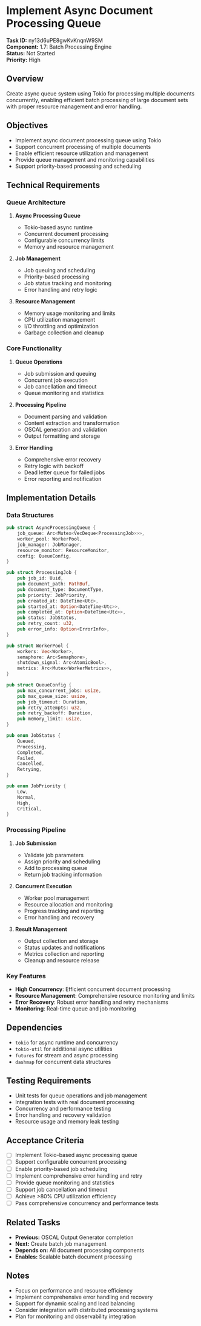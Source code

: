 # Implement Async Document Processing Queue

**Task ID:** ny13d6uPE8gwKvKnqnW9SM  
**Component:** 1.7: Batch Processing Engine  
**Status:** Not Started  
**Priority:** High  

## Overview

Create async queue system using Tokio for processing multiple documents concurrently, enabling efficient batch processing of large document sets with proper resource management and error handling.

## Objectives

- Implement async document processing queue using Tokio
- Support concurrent processing of multiple documents
- Enable efficient resource utilization and management
- Provide queue management and monitoring capabilities
- Support priority-based processing and scheduling

## Technical Requirements

### Queue Architecture
1. **Async Processing Queue**
   - Tokio-based async runtime
   - Concurrent document processing
   - Configurable concurrency limits
   - Memory and resource management

2. **Job Management**
   - Job queuing and scheduling
   - Priority-based processing
   - Job status tracking and monitoring
   - Error handling and retry logic

3. **Resource Management**
   - Memory usage monitoring and limits
   - CPU utilization management
   - I/O throttling and optimization
   - Garbage collection and cleanup

### Core Functionality
1. **Queue Operations**
   - Job submission and queuing
   - Concurrent job execution
   - Job cancellation and timeout
   - Queue monitoring and statistics

2. **Processing Pipeline**
   - Document parsing and validation
   - Content extraction and transformation
   - OSCAL generation and validation
   - Output formatting and storage

3. **Error Handling**
   - Comprehensive error recovery
   - Retry logic with backoff
   - Dead letter queue for failed jobs
   - Error reporting and notification

## Implementation Details

### Data Structures
```rust
pub struct AsyncProcessingQueue {
    job_queue: Arc<Mutex<VecDeque<ProcessingJob>>>,
    worker_pool: WorkerPool,
    job_manager: JobManager,
    resource_monitor: ResourceMonitor,
    config: QueueConfig,
}

pub struct ProcessingJob {
    pub job_id: Uuid,
    pub document_path: PathBuf,
    pub document_type: DocumentType,
    pub priority: JobPriority,
    pub created_at: DateTime<Utc>,
    pub started_at: Option<DateTime<Utc>>,
    pub completed_at: Option<DateTime<Utc>>,
    pub status: JobStatus,
    pub retry_count: u32,
    pub error_info: Option<ErrorInfo>,
}

pub struct WorkerPool {
    workers: Vec<Worker>,
    semaphore: Arc<Semaphore>,
    shutdown_signal: Arc<AtomicBool>,
    metrics: Arc<Mutex<WorkerMetrics>>,
}

pub struct QueueConfig {
    pub max_concurrent_jobs: usize,
    pub max_queue_size: usize,
    pub job_timeout: Duration,
    pub retry_attempts: u32,
    pub retry_backoff: Duration,
    pub memory_limit: usize,
}

pub enum JobStatus {
    Queued,
    Processing,
    Completed,
    Failed,
    Cancelled,
    Retrying,
}

pub enum JobPriority {
    Low,
    Normal,
    High,
    Critical,
}
```

### Processing Pipeline
1. **Job Submission**
   - Validate job parameters
   - Assign priority and scheduling
   - Add to processing queue
   - Return job tracking information

2. **Concurrent Execution**
   - Worker pool management
   - Resource allocation and monitoring
   - Progress tracking and reporting
   - Error handling and recovery

3. **Result Management**
   - Output collection and storage
   - Status updates and notifications
   - Metrics collection and reporting
   - Cleanup and resource release

### Key Features
- **High Concurrency**: Efficient concurrent document processing
- **Resource Management**: Comprehensive resource monitoring and limits
- **Error Recovery**: Robust error handling and retry mechanisms
- **Monitoring**: Real-time queue and job monitoring

## Dependencies

- `tokio` for async runtime and concurrency
- `tokio-util` for additional async utilities
- `futures` for stream and async processing
- `dashmap` for concurrent data structures

## Testing Requirements

- Unit tests for queue operations and job management
- Integration tests with real document processing
- Concurrency and performance testing
- Error handling and recovery validation
- Resource usage and memory leak testing

## Acceptance Criteria

- [ ] Implement Tokio-based async processing queue
- [ ] Support configurable concurrent processing
- [ ] Enable priority-based job scheduling
- [ ] Implement comprehensive error handling and retry
- [ ] Provide queue monitoring and statistics
- [ ] Support job cancellation and timeout
- [ ] Achieve >80% CPU utilization efficiency
- [ ] Pass comprehensive concurrency and performance tests

## Related Tasks

- **Previous:** OSCAL Output Generator completion
- **Next:** Create batch job management
- **Depends on:** All document processing components
- **Enables:** Scalable batch document processing

## Notes

- Focus on performance and resource efficiency
- Implement comprehensive error handling and recovery
- Support for dynamic scaling and load balancing
- Consider integration with distributed processing systems
- Plan for monitoring and observability integration
